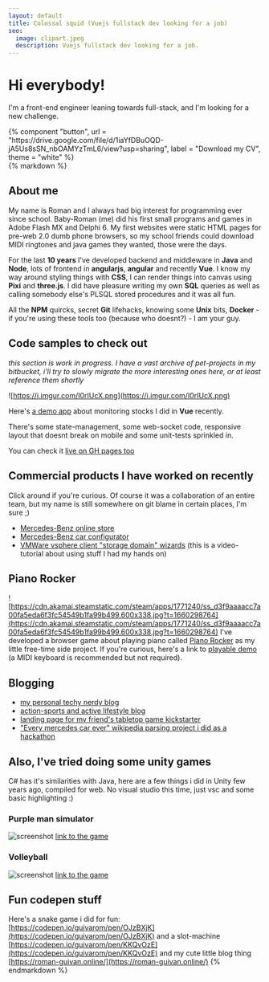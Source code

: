 ```yaml
---
layout: default
title: Colossal squid (Vuejs fullstack dev looking for a job)
seo:
  image: clipart.jpeg
  description: Vuejs fullstack dev looking for a job.
---
```


<div class="bg-blue mb-12">
  <div class="container text-center text-white py-24">
    <h1>Hi everybody!</h1>
    <p class="text-lg mb-8">
      I'm a front-end engineer leaning towards full-stack, and I'm looking for a new challenge.
    </p>
    {% component "button",
      url = "https://drive.google.com/file/d/1iaYfDBuOQD-jA5Us8sSN_nbOAMYzTmL6/view?usp=sharing",
      label = "Download my CV",
      theme = "white" %}
  </div>
</div>

<div class="container max-w-2xl">
  {% markdown %}

## About me

My name is Roman and I always had big interest for programming ever since school. Baby-Roman (me) did his first small programs and games in Adobe Flash MX and Delphi 6. My first websites were static HTML pages for pre-web 2.0 dumb phone browsers, so my school friends could download MIDI ringtones and java games they wanted, those were the days.

For the last **10 years** I've developed backend and middleware in **Java** and **Node**, lots of frontend in **angularjs**, **angular** and recently **Vue**. I know my way around styling things with **CSS**, I can render things into canvas using **Pixi** and **three.js**. I did have pleasure writing my own **SQL** queries as well as calling somebody else's PLSQL stored procedures and it was all fun.

All the **NPM** quircks, secret **Git** lifehacks, knowing some **Unix** bits, **Docker** - if you're using these tools too (because who doesnt?) - I am your guy.

## Code samples to check out

_this section is work in progress. I have a vast archive of pet-projects in my bitbucket, i'll try to slowly migrate the more interesting ones here, or at least reference them shortly_

![https://i.imgur.com/I0rIUcX.png](https://i.imgur.com/I0rIUcX.png)

Here's [a demo app](https://github.com/colossal-squid/vue-example-stonks-app) about monitoring stocks I did in **Vue** recently. 

There's some state-management, some web-socket code, responsive layout that doesnt break on mobile and some unit-tests sprinkled in.

You can check it [live on GH pages too](https://colossal-squid.github.io/vue-example-stonks-app/)

## Commercial products I have worked on recently

Click around if you're curious. Of course it was a collaboration of an entire team, but my name is still somewhere on git blame in certain places, I'm sure ;) 

- [Mercedes-Benz online store](https://www.mercedes-benz.de/passengercars/buy/new-car.html)
- [Mercedes-Benz car configurator](https://www.mercedes-benz.de/passengercars/configurator.html?group=all&subgroup=see-all&view=BODYTYPE)
- [VMWare vsphere client "storage domain" wizards](https://www.youtube.com/watch?v=30YrY3gqm_k&ab_channel=DellEMC) (this is a video-tutorial about using stuff I had my hands on)

## Piano Rocker

![https://cdn.akamai.steamstatic.com/steam/apps/1771240/ss_d3f9aaaacc7a00fa5eda6f3fc54549b1fa99b499.600x338.jpg?t=1660298764](https://cdn.akamai.steamstatic.com/steam/apps/1771240/ss_d3f9aaaacc7a00fa5eda6f3fc54549b1fa99b499.600x338.jpg?t=1660298764)
I've developed a browser game about playing piano called [Piano Rocker](https://store.steampowered.com/app/1771240/) as my little free-time side project. If you're curious, here's a link to [playable demo](https://piano-rocker.roman-guivan.online/) (a MIDI keyboard is recommended but not required).

## Blogging

- [my personal techy nerdy blog](https://roman-guivan.online/en/en-index)
- [action-sports and active lifestyle blog](https://berlin-action-boys.com/)
- [landing page for my friend's tabletop game kickstarter](https://sneak-n-sort.netlify.app/)
- ["Every mercedes car ever" wikipedia parsing project i did as a hackathon](https://gifted-davinci-d1b221.netlify.app/#/)
## Also, I've tried doing some unity games

C# has it's similarities with Java, here are a few things i did in Unity few years ago, compiled for web. No visual studio this time, just vsc and some basic highlighting :)

### Purple man simulator 
![screenshot](https://i.imgur.com/8LB0h5N.png)
[link to the game](https://master.d20yxzke9em04a.amplifyapp.com/)

### Volleyball
![screenshot](https://i.imgur.com/CvxhiUI.png)
[link to the game](https://roman-guivan.online/unity/game1/)

## Fun codepen stuff

Here's a snake game i did for fun: [https://codepen.io/guivarom/pen/OJzBXjK](https://codepen.io/guivarom/pen/OJzBXjK) and a slot-machine [https://codepen.io/guivarom/pen/KKQvOzE](https://codepen.io/guivarom/pen/KKQvOzE) and my cute little blog thing [https://roman-guivan.online/](https://roman-guivan.online/)
{% endmarkdown %}

  </div>
